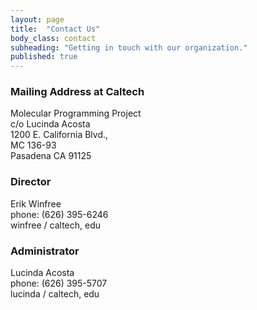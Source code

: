```yaml
---
layout: page
title:  "Contact Us"
body_class: contact
subheading: "Getting in touch with our organization."
published: true
---
```




### Mailing Address at Caltech

Molecular Programming Project  
c/o Lucinda Acosta  
1200 E. California Blvd.,  
MC 136-93  
Pasadena CA 91125    



### Director
Erik Winfree  
phone: (626) 395-6246  
<span class="e">winfree / caltech, edu </span>

### Administrator
Lucinda Acosta  
phone: (626) 395-5707  
<span class="e">lucinda / caltech, edu </span>  
